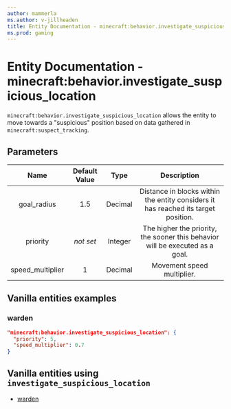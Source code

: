 ```yaml
---
author: mammerla
ms.author: v-jillheaden
title: Entity Documentation - minecraft:behavior.investigate_suspicious_location
ms.prod: gaming
---
```


# Entity Documentation - minecraft:behavior.investigate_suspicious_location

`minecraft:behavior.investigate_suspicious_location` allows the entity to move towards a "suspicious" position based on data gathered in `minecraft:suspect_tracking`.

## Parameters

| Name| Default Value| Type| Description |
|:-----------:|:-----------:|:-----------:|:-----------:|
| goal_radius| 1.5| Decimal| Distance in blocks within the entity considers it has reached its target position. |
| priority|*not set*|Integer|The higher the priority, the sooner this behavior will be executed as a goal.|
| speed_multiplier| 1| Decimal| Movement speed multiplier. |

## Vanilla entities examples

### warden

```json
"minecraft:behavior.investigate_suspicious_location": {
  "priority": 5,
  "speed_multiplier": 0.7
}
```

## Vanilla entities using `investigate_suspicious_location`

- [warden](../../../../Source/VanillaBehaviorPack_Snippets/entities/warden.md)
